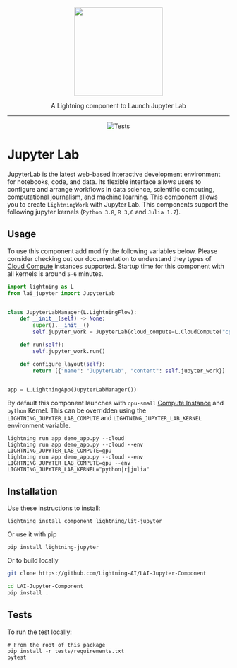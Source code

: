 <div align="center">
<img src="https://jupyter.org/assets/homepage/main-logo.svg" width="200px">

A Lightning component to Launch Jupyter Lab

______________________________________________________________________

![Tests](https://github.com/Lightning-AI/LAI-Jupyter-Component/actions/workflows/ci-testing.yml/badge.svg)

</div>

# Jupyter Lab

JupyterLab is the latest web-based interactive development environment for notebooks, code, and data. Its flexible interface allows users to configure and arrange workflows in data science, scientific computing, computational journalism, and machine learning. This component allows you to create `LightningWork` with Jupyter Lab. This components support the following jupyter kernels (`Python 3.8`, `R 3,6` and `Julia 1.7`).

## Usage

To use this component add modify the following variables below. Please consider checking out our documentation to understand they types of [Cloud Compute](https://lightning.ai/lightning-docs/core_api/lightning_work/compute.html) instances supported. Startup time for this component with all kernels is around `5-6` minutes.

```python
import lightning as L
from lai_jupyter import JupyterLab


class JupyterLabManager(L.LightningFlow):
    def __init__(self) -> None:
        super().__init__()
        self.jupyter_work = JupyterLab(cloud_compute=L.CloudCompute("cpu-small"))

    def run(self):
        self.jupyter_work.run()

    def configure_layout(self):
        return [{"name": "JupyterLab", "content": self.jupyter_work}]


app = L.LightningApp(JupyterLabManager())
```

By default this component launches with `cpu-small` [Compute Instance](https://lightning.ai/lightning-docs/core_api/lightning_work/compute.html) and `python` Kernel. This can be overridden using the `LIGHTNING_JUPYTER_LAB_COMPUTE` and `LIGHTNING_JUPYTER_LAB_KERNEL` environment variable.

```
lightning run app demo_app.py --cloud
lightning run app demo_app.py --cloud --env LIGHTNING_JUPYTER_LAB_COMPUTE=gpu
lightning run app demo_app.py --cloud --env LIGHTNING_JUPYTER_LAB_COMPUTE=gpu --env LIGHTNING_JUPYTER_LAB_KERNEL="python|r|julia"
```

## Installation

Use these instructions to install:

```
lightning install component lightning/lit-jupyter
```

Or use it with pip

```
pip install lightning-jupyter
```

Or to build locally

```bash
git clone https://github.com/Lightning-AI/LAI-Jupyter-Component

cd LAI-Jupyter-Component
pip install .
```

## Tests

To run the test locally:

```
# From the root of this package
pip install -r tests/requirements.txt
pytest
```
